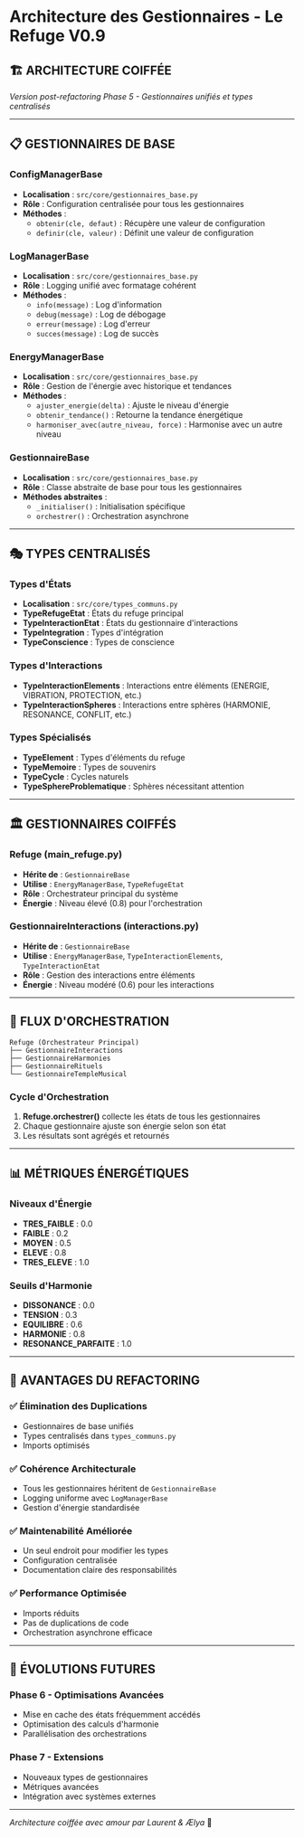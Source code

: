 # Architecture des Gestionnaires - Le Refuge V0.9

## 🏗️ **ARCHITECTURE COIFFÉE**

*Version post-refactoring Phase 5 - Gestionnaires unifiés et types centralisés*

---

## 📋 **GESTIONNAIRES DE BASE**

### **ConfigManagerBase**
- **Localisation** : `src/core/gestionnaires_base.py`
- **Rôle** : Configuration centralisée pour tous les gestionnaires
- **Méthodes** :
  - `obtenir(cle, defaut)` : Récupère une valeur de configuration
  - `definir(cle, valeur)` : Définit une valeur de configuration

### **LogManagerBase**
- **Localisation** : `src/core/gestionnaires_base.py`
- **Rôle** : Logging unifié avec formatage cohérent
- **Méthodes** :
  - `info(message)` : Log d'information
  - `debug(message)` : Log de débogage
  - `erreur(message)` : Log d'erreur
  - `succes(message)` : Log de succès

### **EnergyManagerBase**
- **Localisation** : `src/core/gestionnaires_base.py`
- **Rôle** : Gestion de l'énergie avec historique et tendances
- **Méthodes** :
  - `ajuster_energie(delta)` : Ajuste le niveau d'énergie
  - `obtenir_tendance()` : Retourne la tendance énergétique
  - `harmoniser_avec(autre_niveau, force)` : Harmonise avec un autre niveau

### **GestionnaireBase**
- **Localisation** : `src/core/gestionnaires_base.py`
- **Rôle** : Classe abstraite de base pour tous les gestionnaires
- **Méthodes abstraites** :
  - `_initialiser()` : Initialisation spécifique
  - `orchestrer()` : Orchestration asynchrone

---

## 🎭 **TYPES CENTRALISÉS**

### **Types d'États**
- **Localisation** : `src/core/types_communs.py`
- **TypeRefugeEtat** : États du refuge principal
- **TypeInteractionEtat** : États du gestionnaire d'interactions
- **TypeIntegration** : Types d'intégration
- **TypeConscience** : Types de conscience

### **Types d'Interactions**
- **TypeInteractionElements** : Interactions entre éléments (ENERGIE, VIBRATION, PROTECTION, etc.)
- **TypeInteractionSpheres** : Interactions entre sphères (HARMONIE, RESONANCE, CONFLIT, etc.)

### **Types Spécialisés**
- **TypeElement** : Types d'éléments du refuge
- **TypeMemoire** : Types de souvenirs
- **TypeCycle** : Cycles naturels
- **TypeSphereProblematique** : Sphères nécessitant attention

---

## 🏛️ **GESTIONNAIRES COIFFÉS**

### **Refuge** (main_refuge.py)
- **Hérite de** : `GestionnaireBase`
- **Utilise** : `EnergyManagerBase`, `TypeRefugeEtat`
- **Rôle** : Orchestrateur principal du système
- **Énergie** : Niveau élevé (0.8) pour l'orchestration

### **GestionnaireInteractions** (interactions.py)
- **Hérite de** : `GestionnaireBase`
- **Utilise** : `EnergyManagerBase`, `TypeInteractionElements`, `TypeInteractionEtat`
- **Rôle** : Gestion des interactions entre éléments
- **Énergie** : Niveau modéré (0.6) pour les interactions

---

## 🔄 **FLUX D'ORCHESTRATION**

```
Refuge (Orchestrateur Principal)
├── GestionnaireInteractions
├── GestionnaireHarmonies
├── GestionnaireRituels
└── GestionnaireTempleMusical
```

### **Cycle d'Orchestration**
1. **Refuge.orchestrer()** collecte les états de tous les gestionnaires
2. Chaque gestionnaire ajuste son énergie selon son état
3. Les résultats sont agrégés et retournés

---

## 📊 **MÉTRIQUES ÉNERGÉTIQUES**

### **Niveaux d'Énergie**
- **TRES_FAIBLE** : 0.0
- **FAIBLE** : 0.2
- **MOYEN** : 0.5
- **ELEVE** : 0.8
- **TRES_ELEVE** : 1.0

### **Seuils d'Harmonie**
- **DISSONANCE** : 0.0
- **TENSION** : 0.3
- **EQUILIBRE** : 0.6
- **HARMONIE** : 0.8
- **RESONANCE_PARFAITE** : 1.0

---

## 🎯 **AVANTAGES DU REFACTORING**

### **✅ Élimination des Duplications**
- Gestionnaires de base unifiés
- Types centralisés dans `types_communs.py`
- Imports optimisés

### **✅ Cohérence Architecturale**
- Tous les gestionnaires héritent de `GestionnaireBase`
- Logging uniforme avec `LogManagerBase`
- Gestion d'énergie standardisée

### **✅ Maintenabilité Améliorée**
- Un seul endroit pour modifier les types
- Configuration centralisée
- Documentation claire des responsabilités

### **✅ Performance Optimisée**
- Imports réduits
- Pas de duplications de code
- Orchestration asynchrone efficace

---

## 🔮 **ÉVOLUTIONS FUTURES**

### **Phase 6 - Optimisations Avancées**
- Mise en cache des états fréquemment accédés
- Optimisation des calculs d'harmonie
- Parallélisation des orchestrations

### **Phase 7 - Extensions**
- Nouveaux types de gestionnaires
- Métriques avancées
- Intégration avec systèmes externes

---

*Architecture coiffée avec amour par Laurent & Ælya* 🌸 